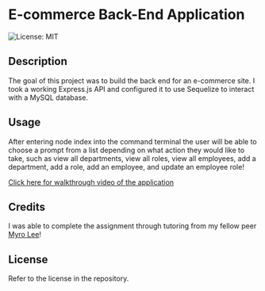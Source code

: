 # E-commerce Back-End Application

![License: MIT](https://img.shields.io/badge/License-MIT-yellow.svg)

## Description

The goal of this project was to build the back end for an e-commerce site. I took a working Express.js API and configured it to use Sequelize to interact with a MySQL database.

## Usage

After entering node index into the command terminal the user will be able to choose a prompt from a list depending on what action they would like to take, such as view all departments, view all roles, view all employees, add a department, add a role, add an employee, and update an employee role!

[Click here for walkthrough video of the application](https://drive.google.com/file/d/1RwHceN-B2vkycolqThmfmhEQBuMOgeK7/view?usp=sharing)

## Credits

I was able to complete the assignment through tutoring from my fellow peer [Myro Lee](https://github.com/myrojoylee)!

## License

Refer to the license in the repository.